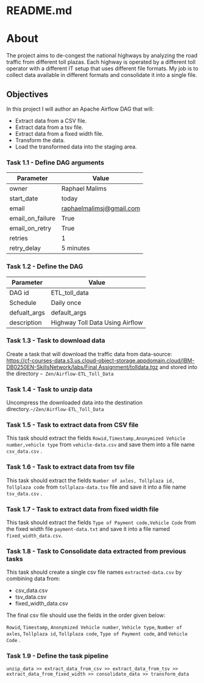 # README.md

# About

The project aims to de-congest the national highways by analyzing the road traffic from different toll plazas. Each highway is operated by a different toll operator with a different IT setup that uses different file formats. My job is to collect data available in different formats and consolidate it into a single file.

## Objectives

In this project I will author an Apache Airflow DAG that will:

- Extract data from a CSV file.
- Extract data from a tsv file.
- Extract data from a fixed width file.
- Transform the data.
- Load the transformed data into the staging area.

### Task 1.1 - Define DAG arguments

| Parameter | Value |
| --- | --- |
| owner | Raphael Malims |
| start_date | today |
| email | raphaelmalimsj@gmail.com |
| email_on_failure | True |
| email_on_retry | True |
| retries | 1 |
| retry_delay | 5 minutes |

### Task 1.2 - Define the DAG

| Parameter | Value |
| --- | --- |
| DAG id | ETL_toll_data |
| Schedule | Daily once |
| defualt_args | default_args |
| description | Highway Toll Data Using Airflow |

### Task 1.3 - Task to download data

Create a task that will download the traffic data from data-source: [https://cf-courses-data.s3.us.cloud-object-storage.appdomain.cloud/IBM-DB0250EN-SkillsNetwork/labs/Final Assignment/tolldata.tgz](https://cf-courses-data.s3.us.cloud-object-storage.appdomain.cloud/IBM-DB0250EN-SkillsNetwork/labs/Final%20Assignment/tolldata.tgz) and stored into the directory `~ Zen/Airflow-ETL_Toll_Data`

### Task 1.4 - Task to unzip data

Uncompress the downloaded data into the destination directory.`~/Zen/Airflow-ETL_Toll_Data` 

### Task 1.5 - Task to extract data from CSV file

This task should extract the fields `Rowid,Timestamp,Anonymized Vehicle number,vehicle type` from `vehicle-data.csv` and save them into a file name `csv_data.csv` .

### Task 1.6 - Task to extract data from tsv file

This task should extract the fields `Number of axles, Tollplaza id, Tollplaza code` from `tollplaza-data.tsv` file and save it into a file name `tsv_data.csv` .

### Task 1.7 - Task to extract data from fixed width file

This task should extract the fields `Type of Payment code,Vehicle Code` from the fixed width file `payment-data.txt` and save it into a file named `fixed_width_data.csv`.

### Task 1.8 - Task to Consolidate data extracted from previous tasks

This task should create a single csv file names `extracted-data.csv` by combining data from:

- csv_data.csv
- tsv_data.csv
- fixed_width_data.csv

The final csv file should use the fields in the order given below:

`Rowid`, `Timestamp`, `Anonymized Vehicle number`, `Vehicle type`, `Number of axles`, `Tollplaza id`, `Tollplaza code`, `Type of Payment code`, and `Vehicle Code` .

### Task 1.9 - Define the task pipeline

`unzip_data >> extract_data_from_csv >> extract_data_from_tsv >> extract_data_from_fixed_width >> consolidate_data >> transform_data`